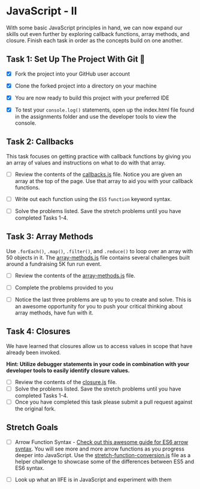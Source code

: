 
# JavaScript - II

With some basic JavaScript principles in hand, we can now expand our skills out even further by exploring callback functions, array methods, and closure.  Finish each task in order as the concepts build on one another.

## Task 1: Set Up The Project With Git 🚧

* [X] Fork the project into your GitHub user account
* [X] Clone the forked project into a directory on your machine
* [X] You are now ready to build this project with your preferred IDE
* [X] To test your `console.log()` statements, open up the index.html file found in the assignments folder and use the developer tools to view the console.  


## Task 2: Callbacks

This task focuses on getting practice with callback functions by giving you an array of values and instructions on what to do with that array.

* [ ] Review the contents of the [callbacks.js](assignments/callbacks.js) file.  Notice you are given an array at the top of the page.  Use that array to aid you with your callback functions.

* [ ] Write out each function using the `ES5`  `function` keyword syntax.

* [ ] Solve the problems listed.  Save the stretch problems until you have completed Tasks 1-4.

## Task 3: Array Methods

Use `.forEach()`, `.map()`, `.filter()`, and `.reduce()` to loop over an array with 50 objects in it. The [array-methods.js](assignments/array-methods.js) file contains several challenges built around a fundraising 5K fun run event.

* [ ] Review the contents of the [array-methods.js](assignments/array-methods.js) file.  

* [ ] Complete the problems provided to you

* [ ] Notice the last three problems are up to you to create and solve.  This is an awesome opportunity for you to push your critical thinking about array methods, have fun with it.

## Task 4: Closures

We have learned that closures allow us to access values in scope that have already been invoked.  

**Hint: Utilize debugger statements in your code in combination with your developer tools to easily identify closure values.**

* [ ] Review the contents of the [closure.js](assignments/closure.js) file.  
* [ ] Solve the problems listed.  Save the stretch problems until you have completed Tasks 1-4.
* [ ] Once you have completed this task please submit a pull request against the original fork.  

## Stretch Goals

* [ ] Arrow Function Syntax - [Check out this awesome guide for ES6 arrow syntax](https://medium.freecodecamp.org/when-and-why-you-should-use-es6-arrow-functions-and-when-you-shouldnt-3d851d7f0b26). You will see more and more arrow functions as you progress deeper into JavaScript. Use the [stretch-function-conversion.js](assignments/function-conversion.js) file as a helper challenge to showcase some of the differences between ES5 and ES6 syntax. 

* [ ] Look up what an IIFE is in JavaScript and experiment with them